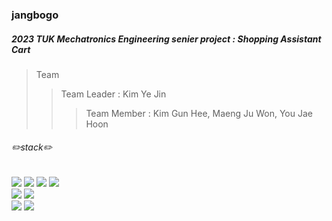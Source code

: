 ### jangbogo
##### 2023 TUK Mechatronics Engineering senier project : Shopping Assistant Cart
> Team
>  > Team Leader : Kim Ye Jin
>  >   > Team Member : Kim Gun Hee, Maeng Ju Won, You Jae Hoon
###### ✏️stack✏️
  <span>
    <img src="https://img.shields.io/badge/Python-3776AB?style=for-the-badge&logo=Python&logoColor=white">
  </span>
  <span>
    <img src="https://img.shields.io/badge/OpenCV-5C3EE8?style=for-the-badge&logo=OpenCV&logoColor=white">
  </span>
  <span>
    <img src="https://img.shields.io/badge/C-A8B9CC?style=for-the-badge&logo=c&logoColor=black"/>
  </span>
  <span>
    <img src="https://img.shields.io/badge/Linux-FCC624?style=for-the-badge&logo=Linux&logoColor=black"/>
  </span>
  <br>
  <span>
    <img src="https://img.shields.io/badge/GitHub-181717?style=for-the-badge&logo=GitHub&logoColor=white"/>
  </span>
  <span>
    <img src="https://img.shields.io/badge/Git-F05032?style=for-the-badge&logo=Git&logoColor=white"/>
  </span>
  <br>
  <span>
    <img src="https://img.shields.io/badge/Raspberry Pi-A22846?style=for-the-badge&logo=Raspberry Pi&logoColor=white"/>
  </span>
  <span>
    <img src="https://img.shields.io/badge/Arduino-00979D?style=for-the-badge&logo=Arduino&logoColor=black"/>
  </span>
  


